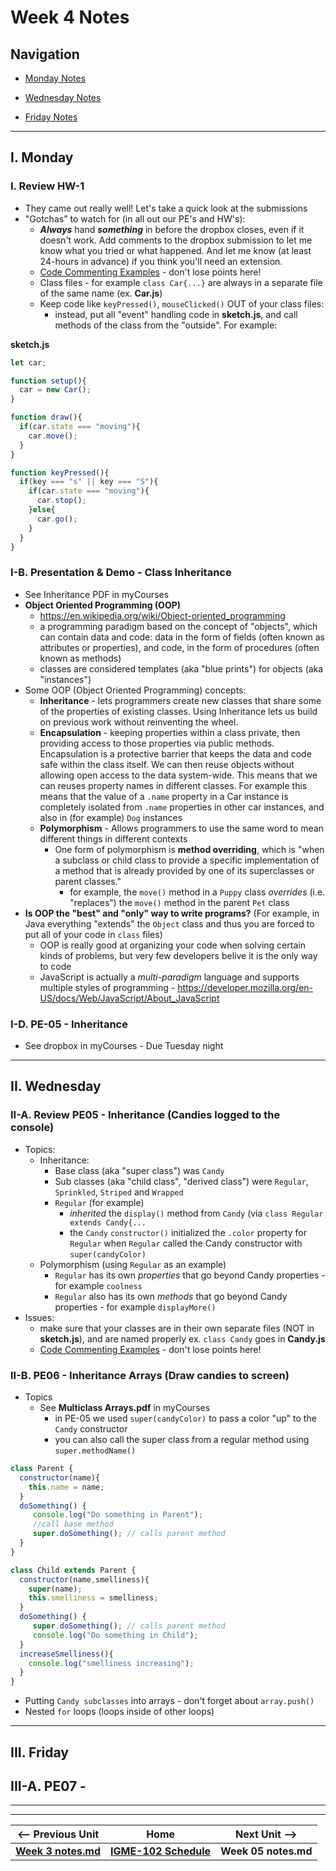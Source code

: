 # Week 4 Notes

## Navigation

- [Monday Notes](#monday)

- [Wednesday Notes](#wednesday)

- [Friday Notes](#friday)



<hr>

<a id="monday" />

## I. Monday

### I. Review HW-1
- They came out really well! Let's take a quick look at the submissions
- "Gotchas" to watch for (in all out our PE's and HW's):
  -  ***Always*** hand ***something*** in before the dropbox closes, even if it doesn't work. Add comments to the dropbox submission to let me know what you tried or what happened. And let me know (at least 24-hours in advance) if you think you'll need an extension.
  - [Code Commenting Examples](../docs/code-commenting-examples.md) - don't lose points here!
  - Class files - for example `class Car{...}` are always in a separate file of the same name (ex. **Car.js**)
  - Keep code like `keyPressed()`, `mouseClicked()` OUT of your class files:
    - instead, put all "event" handling code in **sketch.js**, and call methods of the class from the "outside". For example:

**sketch.js**
```js
let car;

function setup(){
  car = new Car();
}

function draw(){
  if(car.state === "moving"){
    car.move();
  }
}

function keyPressed(){
  if(key === "s" || key === "S"){
    if(car.state === "moving"){
      car.stop();
    }else{
      car.go();
    }
  }
}
```

### I-B. Presentation & Demo - Class Inheritance
- See Inheritance PDF in myCourses
- **Object Oriented Programming (OOP)**
  - https://en.wikipedia.org/wiki/Object-oriented_programming
  - a programming paradigm based on the concept of "objects", which can contain data and code: data in the form of fields (often known as attributes or properties), and code, in the form of procedures (often known as methods)
  - classes are considered templates (aka "blue prints") for objects (aka "instances")
 - Some OOP (Object Oriented Programming) concepts:
   - **Inheritance** - lets programmers create new classes that share some of the properties of existing classes. Using Inheritance lets us build on previous work without reinventing the wheel.
   - **Encapsulation** - keeping properties within a class private, then providing access to those properties via public methods. Encapsulation is a protective barrier that keeps the data and code safe within the class itself. We can then reuse objects without allowing open access to the data system-wide. This means that we can reuses property names in different classes. For example this means that the value of a `.name` property in a Car instance is completely isolated from `.name` properties in other car instances, and also in (for example) `Dog` instances
   - **Polymorphism** - Allows programmers to use the same word to mean different things in different contexts
     - One form of polymorphism is **method overriding**, which is "when a subclass or child class to provide a specific implementation of a method that is already provided by one of its superclasses or parent classes."
       - for example, the `move()` method in a `Puppy` class *overrides* (i.e. "replaces") the `move()` method in the parent `Pet` class
- **Is OOP the "best" and "only" way to write programs?** (For example, in Java everything "extends" the `Object` class and thus you are forced to put all of your code in `class` files)
  - OOP is really good at organizing your code when solving certain kinds of problems, but very few developers belive it is the only way to code
  - JavaScript is actually a *multi-paradigm* language and supports multiple styles of programming - https://developer.mozilla.org/en-US/docs/Web/JavaScript/About_JavaScript

### I-D. PE-05 - Inheritance
- See dropbox in myCourses - Due Tuesday night


<hr>

<a id="wednesday" />

## II. Wednesday

### II-A. Review PE05 - Inheritance (Candies logged to the console)
- Topics:
  - Inheritance:
    - Base class (aka "super class") was `Candy`
    - Sub classes (aka "child class", "derived class") were `Regular`, `Sprinkled`, `Striped` and `Wrapped`
    - `Regular` (for example)
      - *inherited* the `display()` method from `Candy` (via `class Regular extends Candy{...`
      - the `Candy` `constructor()` initialized the `.color` property for `Regular` when `Regular` called the Candy constructor with `super(candyColor)` 
  - Polymorphism (using `Regular` as an example)
    - `Regular` has its own *properties* that go beyond Candy properties - for example `coolness`
    - `Regular` also has its own *methods* that go beyond Candy properties - for example `displayMore()`
- Issues:
  - make sure that your classes are in their own separate files (NOT in **sketch.js**), and are named properly ex. `class Candy` goes in **Candy.js**
  - [Code Commenting Examples](../docs/code-commenting-examples.md) - don't lose points here!


### II-B. PE06 - Inheritance Arrays (Draw candies to screen)
- Topics
  - See **Multiclass Arrays.pdf** in myCourses
    - in PE-05 we used `super(candyColor)` to pass a color "up" to the `Candy` constructor
    - you can also call the super class from a regular method using `super.methodName()`

```js
class Parent {
  constructor(name){
    this.name = name;
  }
  doSomething() {
     console.log("Do something in Parent");
     //call base method
     super.doSomething(); // calls parent method
  }
}

class Child extends Parent {
  constructor(name,smelliness){
    super(name);
    this.smelliness = smelliness;
  }
  doSomething() {
     super.doSomething(); // calls parent method
     console.log("Do something in Child");
  }
  increaseSmelliness(){
    console.log("smelliness increasing");
  }
}
```


  - Putting `Candy subclasses` into arrays - don't forget about `array.push()`
  - Nested `for` loops (loops inside of other loops)

<hr>

<a id="friday" />

## III. Friday

## III-A. PE07 - 


<hr><hr>

| <-- Previous Unit | Home | Next Unit -->
| --- | --- | --- 
| [**Week 3 notes.md**](03.md)     |  [**IGME-102 Schedule**](../schedule.md) | **Week 05 notes.md**
